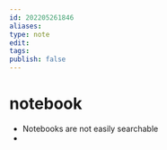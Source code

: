 ```yaml
---
id: 202205261846
aliases:
type: note
edit: 
tags: 
publish: false
---
```

# notebook

- Notebooks are not easily searchable
- 